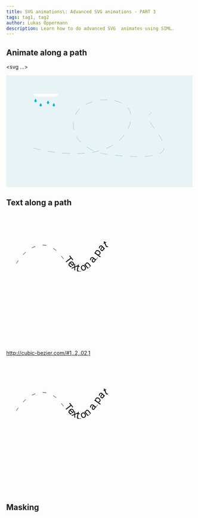 ```yaml
---
title: SVG animations\: Advanced SVG animations - PART 3
tags: tag1, tag2
author: Lukas Oppermann
description: Learn how to do advanced SVG  animates using SIML.
---
```



## Animate along a path
<svg ...>
<!-- Define the motion path animation -->
<animateMotion xlink:href="#plane" dur="5s" repeatCount="indefinite" rotate="auto">
  <mpath xlink:href="#planePath" />
</animateMotion> </svg>

<svg xmlns="http://www.w3.org/2000/svg" style="width: 400px; height: 200px; padding: 50px; background: #e8f3f5;">
    <path id="movepath" d="M21.7 145s194 55.7 251.3-44.7-111.3-106-137.3-44 38 98 76.7 104.7c0 0 168.7 25.3 160.7-19.3s-62-72-32.7-92.7" fill="none" stroke="#92c2cb" stroke-dasharray="20 20" />
    <g id="cloud" style="height: 100px; width: 100px; display: block; transform: translate(0, -60px);">
      <path d="M31.8 79c0 1.8-1.5 3.2-3.2 3.2s-3.2-1.5-3.2-3.2 2.5-4.6 3.2-6.2c.5 1.6 3.2 4.4 3.2 6.2zM45.6 90.6c0 1.8-1.5 3.2-3.2 3.2s-3.2-1.5-3.2-3.2 2.5-4.6 3.2-6.2c.6 1.6 3.2 4.4 3.2 6.2zM65.2 84c0 1.7-1.5 3-3.2 3s-3.2-1.4-3.2-3 2.5-4.7 3.2-6.3c.6 1.5 3.2 4.4 3.2 6.2zM80.8 90.6c0 1.8-1.5 3.2-3.2 3.2s-3.2-1.5-3.2-3.2 2.5-4.6 3.2-6.2c.5 1.6 3.2 4.4 3.2 6.2z" fill="#00B5E1"/>
      <path class="sun-rays" d="M38.7 23.7c1.2 0 2-1 2-2v-7.3c0-1.2-.8-2-2-2s-2 .8-2 2v7.2c0 1.2.8 2 2 2zM22.2 40.2c0-1.2-1-2-2-2h-7.3c-1.3 0-2.2.8-2.2 2s1 2 2 2h7.3c1.3 0 2.2-.8 2.2-2zM53.3 28.5l5-5c1-1 1-2.3 0-3-.7-1-2-1-3 0l-5 5c-.8.8-.8 2.2 0 3 1 1 2.2 1 3 0zM24 28.5c.8.8 2.2.8 3 0 .8-.8.8-2.2 0-3l-5-5c-1-1-2.3-1-3 0-1 .7-1 2 0 3l5 5z" fill="#FFC300"/>
      <path d="M28.4 40.2C28.4 34.5 33 30 38.7 30c3.7 0 7 2 8.7 5 .6-.5 1.7-1 3.4-1.5-2.4-4.3-7-7.2-12.2-7.2-7.7 0-14 6.2-14 14 0 1.5.4 3 1 4.5.4-.5 1.4-1.3 3-2l-.2-2.6z" fill="#FFC300"/>
      <path d="M79.7 47c-2.5 0-4.8.8-6.6 2.3-.3-9.2-8-16.5-17.2-16.5-1.7 0-3.4.3-5 .7-1.7.4-2.8 1-3.4 1.4-3.3 1.7-6 4.6-7.5 8-2-.8-4-1.4-6-1.4s-3.7.4-5.3 1c-1.7.8-2.7 1.7-3.2 2-2.8 2.5-4.6 6-4.6 10 0 7.2 5.7 13 12.8 13h45.8C85.3 67.5 90 62.8 90 57c0-5.5-4.5-10-10.3-10z" fill="#fff"/>
    </g>
    <animateMotion xlink:href="#cloud" dur="5s" repeatCount="indefinite" begin="1s" rotate="auto">
      <mpath xlink:href="#movepath" />
    </animateMotion>
</svg>

## Text along a path
<svg width="500" height="350" viewBox="0 0 500 350">
 <path id="textPath" d="M26.8 133S57.4 78.2 105 84s59.1 83.4 102.7 67.7c34-12.2 45.9-63.9 69-63.9" fill="none" stroke="#000"  stroke-dasharray="10 20"/>
  <text>
    <textpath xlink:href="#textPath" style="font-size: 26px;" startOffset="50%">
      Text on a path.
      <animate attributeName="startOffset" from="0%" to="100%" begin="2s" dur="5s" repeatCount="indefinite"/>
    </textpath>
  </text>
</svg>

http://cubic-bezier.com/#1,.2,.02,1



<svg width="500" height="350" viewBox="0 0 500 350">
 <path id="textPath" d="M26.8 133S57.4 78.2 105 84s59.1 83.4 102.7 67.7c34-12.2 45.9-63.9 69-63.9" fill="none" stroke="#000"  stroke-dasharray="10 20"/>
  <text>
    <textpath xlink:href="#textPath" style="font-size: 26px;" startOffset="50%">
      Text on a path.
      <animate attributeName="startOffset" from="0%" to="100%" begin="2s" dur="5s" repeatCount="indefinite" calcMode="spline" keySplines="1 0.2 0.2 1" keyTimes="0;1"/>
    </textpath>
  </text>
</svg>


## Masking

<style type="text/css">
.maskSVG {
  width: 500px;
}

.clip {
  animation: slide 8s infinite;
}

@keyframes slide {
  0% {
    transform: translateY(-135px);
  }
  50% {
    transform: translateY(-5px);
  }
  0% {
    transform: translateY(-135px);
  }
}
</style>

<svg class="maskSVG" xmlns="http://www.w3.org/2000/svg" viewBox="0 0 120 120">
  <defs>
    <clipPath id="clip">
      <path class="clip" d="M101.807,123.37c10-0.352,18.193,5.401,18.193,5.401V0H0v128.771c0,0,9.701-5.227,17.069-5.227s10.464,6.314,20.877,6.314
	c10.175,0,12.703-4.209,22.053-4.209s11.981,5.438,20.578,5.438S91.807,123.722,101.807,123.37z">
      </path>
    </clipPath>
  </defs>
  <g clip-path="url(#clip)">
    <path class="logo" fill="black" d="M42.8 6.7c19.4 0 46.6 2.8 46.6 35 0 20-12.8 26.4-20.4 30.2 9.4 2.6 25 10 25 33 0 33.4-23.8 38.8-49.6 38.8H11.6c-3.4 0-4.2-.8-4.2-4.2V10.9c0-3.6.8-4.2 4.2-4.2h31.2zm-2.2 56.6c11.8 0 21.8-3 21.8-18.8 0-12.6-8.6-16.8-19.6-16.8h-8.4v35.6h6.2zm1 59.4c13.8 0 25.4-2.4 25.4-19.4 0-16.8-11.6-19-25-19h-7.6v38.4h7.2z"/>
  </g>
</svg>
